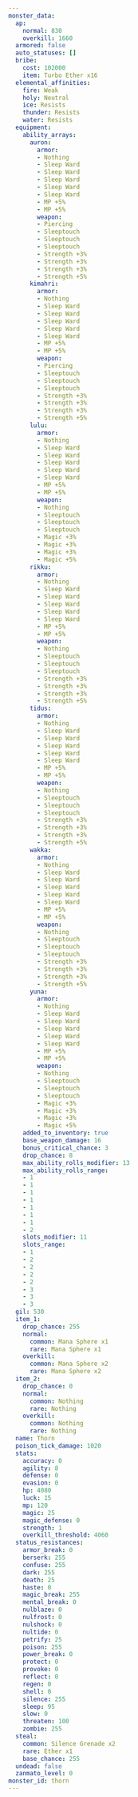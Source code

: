 ```yaml
---
monster_data:
  ap:
    normal: 830
    overkill: 1660
  armored: false
  auto_statuses: []
  bribe:
    cost: 102000
    item: Turbo Ether x16
  elemental_affinities:
    fire: Weak
    holy: Neutral
    ice: Resists
    thunder: Resists
    water: Resists
  equipment:
    ability_arrays:
      auron:
        armor:
        - Nothing
        - Sleep Ward
        - Sleep Ward
        - Sleep Ward
        - Sleep Ward
        - Sleep Ward
        - MP +5%
        - MP +5%
        weapon:
        - Piercing
        - Sleeptouch
        - Sleeptouch
        - Sleeptouch
        - Strength +3%
        - Strength +3%
        - Strength +3%
        - Strength +5%
      kimahri:
        armor:
        - Nothing
        - Sleep Ward
        - Sleep Ward
        - Sleep Ward
        - Sleep Ward
        - Sleep Ward
        - MP +5%
        - MP +5%
        weapon:
        - Piercing
        - Sleeptouch
        - Sleeptouch
        - Sleeptouch
        - Strength +3%
        - Strength +3%
        - Strength +3%
        - Strength +5%
      lulu:
        armor:
        - Nothing
        - Sleep Ward
        - Sleep Ward
        - Sleep Ward
        - Sleep Ward
        - Sleep Ward
        - MP +5%
        - MP +5%
        weapon:
        - Nothing
        - Sleeptouch
        - Sleeptouch
        - Sleeptouch
        - Magic +3%
        - Magic +3%
        - Magic +3%
        - Magic +5%
      rikku:
        armor:
        - Nothing
        - Sleep Ward
        - Sleep Ward
        - Sleep Ward
        - Sleep Ward
        - Sleep Ward
        - MP +5%
        - MP +5%
        weapon:
        - Nothing
        - Sleeptouch
        - Sleeptouch
        - Sleeptouch
        - Strength +3%
        - Strength +3%
        - Strength +3%
        - Strength +5%
      tidus:
        armor:
        - Nothing
        - Sleep Ward
        - Sleep Ward
        - Sleep Ward
        - Sleep Ward
        - Sleep Ward
        - MP +5%
        - MP +5%
        weapon:
        - Nothing
        - Sleeptouch
        - Sleeptouch
        - Sleeptouch
        - Strength +3%
        - Strength +3%
        - Strength +3%
        - Strength +5%
      wakka:
        armor:
        - Nothing
        - Sleep Ward
        - Sleep Ward
        - Sleep Ward
        - Sleep Ward
        - Sleep Ward
        - MP +5%
        - MP +5%
        weapon:
        - Nothing
        - Sleeptouch
        - Sleeptouch
        - Sleeptouch
        - Strength +3%
        - Strength +3%
        - Strength +3%
        - Strength +5%
      yuna:
        armor:
        - Nothing
        - Sleep Ward
        - Sleep Ward
        - Sleep Ward
        - Sleep Ward
        - Sleep Ward
        - MP +5%
        - MP +5%
        weapon:
        - Nothing
        - Sleeptouch
        - Sleeptouch
        - Sleeptouch
        - Magic +3%
        - Magic +3%
        - Magic +3%
        - Magic +5%
    added_to_inventory: true
    base_weapon_damage: 16
    bonus_critical_chance: 3
    drop_chance: 8
    max_ability_rolls_modifier: 13
    max_ability_rolls_range:
    - 1
    - 1
    - 1
    - 1
    - 1
    - 1
    - 1
    - 2
    slots_modifier: 11
    slots_range:
    - 1
    - 2
    - 2
    - 2
    - 2
    - 3
    - 3
    - 3
  gil: 530
  item_1:
    drop_chance: 255
    normal:
      common: Mana Sphere x1
      rare: Mana Sphere x1
    overkill:
      common: Mana Sphere x2
      rare: Mana Sphere x2
  item_2:
    drop_chance: 0
    normal:
      common: Nothing
      rare: Nothing
    overkill:
      common: Nothing
      rare: Nothing
  name: Thorn
  poison_tick_damage: 1020
  stats:
    accuracy: 0
    agility: 8
    defense: 0
    evasion: 0
    hp: 4080
    luck: 15
    mp: 120
    magic: 25
    magic_defense: 0
    strength: 1
    overkill_threshold: 4060
  status_resistances:
    armor_break: 0
    berserk: 255
    confuse: 255
    dark: 255
    death: 25
    haste: 0
    magic_break: 255
    mental_break: 0
    nulblaze: 0
    nulfrost: 0
    nulshock: 0
    nultide: 0
    petrify: 25
    poison: 255
    power_break: 0
    protect: 0
    provoke: 0
    reflect: 0
    regen: 0
    shell: 0
    silence: 255
    sleep: 95
    slow: 0
    threaten: 100
    zombie: 255
  steal:
    common: Silence Grenade x2
    rare: Ether x1
    base_chance: 255
  undead: false
  zanmato_level: 0
monster_id: thorn
---
```

